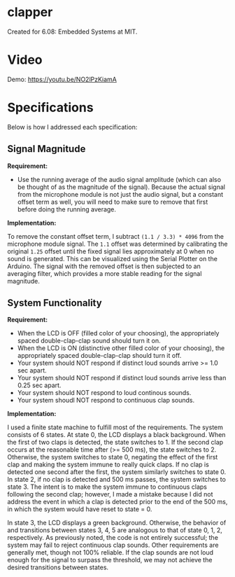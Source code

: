 # clapper
Created for 6.08: Embedded Systems at MIT.

# Video

Demo: <a href="https://youtu.be/NO2lPzKiamA" target="_blank">https://youtu.be/NO2lPzKiamA</a>

# Specifications

Below is how I addressed each specification:

## Signal Magnitude

**Requirement:**

* Use the running average of the audio signal amplitude (which can also be thought of as the magnitude of the signal). Because the actual signal from the microphone module is not just the audio signal, but a constant offset term as well, you will need to make sure to remove that first before doing the running average.

**Implementation:**

To remove the constant offset term, I subtract `(1.1 / 3.3) * 4096` from the microphone module signal. The `1.1` offset was determined by calibrating the original `1.25` offset until the fixed signal lies approximately at 0 when no sound is generated. This can be visualized using the Serial Plotter on the Arduino.
The signal with the removed offset is then subjected to an averaging filter, which provides a more stable reading for the signal magnitude.

## System Functionality

**Requirement:**

* When the LCD is OFF (filled color of your choosing), the appropriately spaced double-clap-clap sound should turn it on.
* When the LCD is ON (distinctive other filled color of your choosing), the appropriately spaced double-clap-clap should turn it off.
* Your system should NOT respond if distinct loud sounds arrive >= 1.0 sec apart.
* Your system should NOT respond if distinct loud sounds arrive less than 0.25 sec apart.
* Your system should NOT respond to loud continous sounds.
* Your system shoudl NOT respond to continuous clap sounds.

**Implementation:**

I used a finite state machine to fulfill most of the requirements. The system consists of 6 states. At state 0, the LCD displays a black background. When the first of two claps is detected, 
the state switches to 1. If the second clap occurs at the reasonable time after (>= 500 ms), the state switches to 2. Otherwise, the system switches to state 0, negating the effect of the first clap and making 
the system immune to really quick claps. If no clap is detected one second after the first, the system similarly switches to state 0. In state 2, if no clap is detected and 500 ms passes, the system switches to state 3. The intent is to make the system
immune to continuous claps following the second clap; however, I made a mistake because I did not address the event in which a clap is detected prior to the end of the 500 ms, in which the system would have reset to state = 0.

In state 3, the LCD displays a green background. Otherwise, the behavior of and transitions between states 3, 4, 5 are analogous to that of state 0, 1, 2, respectively. As previously noted, the code is not entirely successful; the system may fail to reject continuous clap
sounds. Other requirements are generally met, though not 100% reliable. If the clap sounds are not loud enough for the signal to surpass the threshold, we may not achieve the desired transitions between states.
